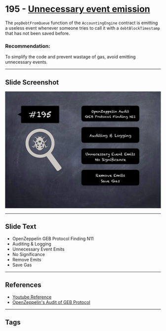 
# 195 - [Unnecessary event emission](./Unnecessary%20event%20emission.md)

The `popDebtFromQueue` function of the `AccountingEngine` contract is emitting a useless event whenever someone tries to call it with a `debtBlockTimestamp` that has not been saved before.

### Recommendation:
To simplify the code and prevent wastage of gas, avoid emitting unnecessary events.
___
## Slide Screenshot
![195.jpg](../../images/8.%20Audit%20Findings%20201/195.jpg)
___
## Slide Text
- OpenZeppelin GEB Protocol Finding N11
- Auditing & Logging
- Unnecessary Event Emits
- No Significance
- Remove Emits
- Save Gas
___
## References
- [Youtube Reference](https://youtu.be/0J7KI4WGd0Q?t=816)
- [OpenZeppelin's Audit of GEB Protocol](https://blog.openzeppelin.com/geb-protocol-audit/)
___
## Tags
